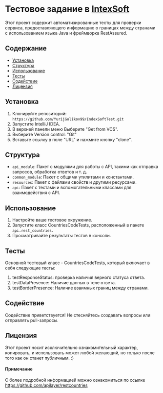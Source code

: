 # Тестовое задание в [IntexSoft][IntexSoft.by]
Этот проект содержит автоматизированные тесты для проверки сервиса, предоставляющего информацию о границах между странами с использованием языка Java и фреймворка RestAssured.

## Содержание
- [Установкa](#установка)
- [Структура](#структура)
- [Использование](#использование)
- [Тесты](#тесты)
- [Содействие](#содействие)
- [Лицензия](#лицензия)


## Установка
1. Клонируйте репозиторий: `https://github.com/YurijGolikov99/IndexSoftTest.git`
2. Запустите IntelliJ IDEA.
3. В верхней панели меню Выберите "Get from VCS".
4. Выберите Version control: "Git"
5. Вставьте ссылку в поле "URL" и нажмите кнопку "clone".


## Структура

- `api_module`: Пакет с модулями для работы с API, такими как отправка запросов, обработка ответов и т. д.
- `common_module`: Пакет с общими утилитами и константами.
- `resources`: Пакет с файлами свойств и другими ресурсами.
- `api`: Пакет с тестами и вспомогательными классами для взаимодействия с API.

## Использование
1. Настройте ваше тестовое окружение.
2. Запустите класс CountriesCodeTests, расположенный в пакете `api.rest_countries`.
3. Просматривайте результаты тестов в консоли.

## Тесты
Основной тестовый класс - CountriesCodeTests, который включает в себя следующие тесты:
1. testResponseStatus: проверка наличия верного статуса ответа.
2. testDataPresence: Наличие данных в теле ответа.
3. testBorderPresence: Наличие взаимных границ между странами.

## Содействие
Содействие приветствуется! Не стесняйтесь создавать вопросы или отправлять pull-запросы.


## Лицензия
Этот проект носит исключительно ознакомительный характер, копировать, и использовать может любой желающий, но только после того как он станет публичным. :)

#### Примечание
С более подробной информацией можно ознакомиться по ссылке  https://github.com/apilayer/restcountries

[IntexSoft.by]:https://www.intexsoft.by
